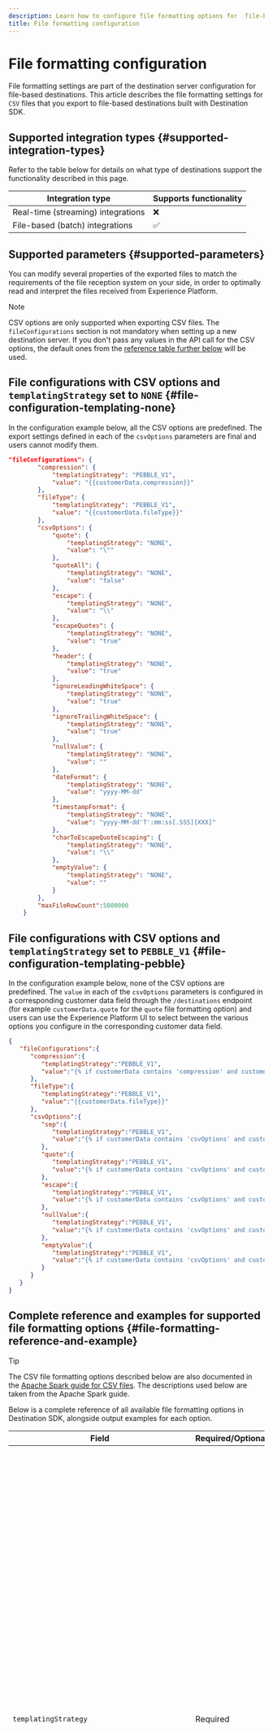 ```yaml
---
description: Learn how to configure file formatting options for  file-based destinations built with Adobe Experience Platform Destination SDK, via the `/destination-servers` endpoint.
title: File formatting configuration
---
```


# File formatting configuration

File formatting settings are part of the destination server configuration for file-based destinations. This article describes the file formatting settings for `CSV` files that you export to file-based destinations built with Destination SDK.

## Supported integration types {#supported-integration-types}

Refer to the table below for details on what type of destinations support the functionality described in this page.

|Integration type| Supports functionality |
|---|---|
| Real-time (streaming) integrations | :x: |
| File-based (batch) integrations | :white_check_mark: |

## Supported parameters {#supported-parameters}

You can modify several properties of the exported files to match the requirements of the file reception system on your side, in order to optimally read and interpret the files received from Experience Platform.

>[!NOTE]
>
>CSV options are only supported when exporting CSV files. The `fileConfigurations` section is not mandatory when setting up a new destination server. If you don't pass any values in the API call for the CSV options, the default ones from the [reference table further below](#file-formatting-reference-and-example) will be used.

## File configurations with CSV options and `templatingStrategy` set to `NONE` {#file-configuration-templating-none}

In the configuration example below, all the CSV options are predefined. The export settings defined in each of the `csvOptions` parameters are final and users cannot modify them.

```json
"fileConfigurations": {
        "compression": {
            "templatingStrategy": "PEBBLE_V1",
            "value": "{{customerData.compression}}"
        },
        "fileType": {
            "templatingStrategy": "PEBBLE_V1",
            "value": "{{customerData.fileType}}"
        },
        "csvOptions": {
            "quote": {
                "templatingStrategy": "NONE",
                "value": "\""
            },
            "quoteAll": {
                "templatingStrategy": "NONE",
                "value": "false"
            },
            "escape": {
                "templatingStrategy": "NONE",
                "value": "\\"
            },
            "escapeQuotes": {
                "templatingStrategy": "NONE",
                "value": "true"
            },
            "header": {
                "templatingStrategy": "NONE",
                "value": "true"
            },
            "ignoreLeadingWhiteSpace": {
                "templatingStrategy": "NONE",
                "value": "true"
            },
            "ignoreTrailingWhiteSpace": {
                "templatingStrategy": "NONE",
                "value": "true"
            },
            "nullValue": {
                "templatingStrategy": "NONE",
                "value": ""
            },
            "dateFormat": {
                "templatingStrategy": "NONE",
                "value": "yyyy-MM-dd"
            },
            "timestampFormat": {
                "templatingStrategy": "NONE",
                "value": "yyyy-MM-dd'T':mm:ss[.SSS][XXX]"
            },
            "charToEscapeQuoteEscaping": {
                "templatingStrategy": "NONE",
                "value": "\\"
            },
            "emptyValue": {
                "templatingStrategy": "NONE",
                "value": ""
            }
        },
        "maxFileRowCount":5000000
    }
```

## File configurations with CSV options and `templatingStrategy` set to `PEBBLE_V1` {#file-configuration-templating-pebble}

In the configuration example below, none of the CSV options are predefined. The `value` in each of the `csvOptions` parameters is configured in a corresponding customer data field through the `/destinations` endpoint (for example `customerData.quote` for the `quote` file formatting option) and users can use the Experience Platform UI to select between the various options you configure in the corresponding customer data field.

```json
{
   "fileConfigurations":{
      "compression":{
         "templatingStrategy":"PEBBLE_V1",
         "value":"{% if customerData contains 'compression' and customerData.compression is not empty %}{{customerData.compression}}{% else %}NONE{% endif %}"
      },
      "fileType":{
         "templatingStrategy":"PEBBLE_V1",
         "value":"{{customerData.fileType}}"
      },
      "csvOptions":{
         "sep":{
            "templatingStrategy":"PEBBLE_V1",
            "value":"{% if customerData contains 'csvOptions' and customerData.csvOptions contains 'delimiter' %}{{customerData.csvOptions.delimiter}}{% else %},{% endif %}"
         },
         "quote":{
            "templatingStrategy":"PEBBLE_V1",
            "value":"{% if customerData contains 'csvOptions' and customerData.csvOptions contains 'quote' %}{{customerData.csvOptions.quote}}{% else %}\"{% endif %}"
         },
         "escape":{
            "templatingStrategy":"PEBBLE_V1",
            "value":"{% if customerData contains 'csvOptions' and customerData.csvOptions contains 'escape' %}{{customerData.csvOptions.escape}}{% else %}\\{% endif %}"
         },
         "nullValue":{
            "templatingStrategy":"PEBBLE_V1",
            "value":"{% if customerData contains 'csvOptions' and customerData.csvOptions contains 'nullValue' %}{{customerData.csvOptions.nullValue}}{% else %}null{% endif %}"
         },
         "emptyValue":{
            "templatingStrategy":"PEBBLE_V1",
            "value":"{% if customerData contains 'csvOptions' and customerData.csvOptions contains 'emptyValue' %}{{customerData.csvOptions.emptyValue}}{% else %}{% endif %}"
         }
      }
   }
}
```

## Complete reference and examples for supported file formatting options {#file-formatting-reference-and-example}

>[!TIP]
>
>The CSV file formatting options described below are also documented in the [Apache Spark guide for CSV files](https://spark.apache.org/docs/latest/sql-data-sources-csv.html). The descriptions used below are taken from the Apache Spark guide.

Below is a complete reference of all available file formatting options in Destination SDK, alongside output examples for each option.

|Field|Required/Optional|Description|Default value|Example output 1|Example output 2|
|---|---|---|---|---|---|
|`templatingStrategy`|Required| For each file formatting option that you configure, you are required to add the parameter `templatingStrategy`, which can have two values: <br><ul><li>`NONE`: use this value if you are not planning to allow users to select between different values for a configuration. See [this configuration](#file-configuration-templating-none) for an example where file formatting options are fixed.</li><li>`PEBBLE_V1`: use this value if you want to allow users to select between different values for a configuration. In this case, you must also set up a corresponding customer data field in the `/destination` endpoint configuration, to surface the various options to users in the UI. See [this configuration](#file-configuration-templating-pebble) for an example where users can select between different values for file formatting options.</li></ul> |-|-|-|
|`compression.value`|Optional|Compression codec to use when saving data to file. Supported values: `none`, `bzip2`, `gzip`, `lz4`, and `snappy`.|`none`|-|-|
|`fileType.value`|Optional|Specifies the output file format. Supported values: `csv`, `parquet`, and `json`.|`csv`|-|-|
|`csvOptions.quote.value`|Optional|*Only for `"fileType.value": "csv"`*. Sets a single character used for escaping quoted values where the separator can be part of the value.|`null`|-|-|
|`csvOptions.quoteAll.value`|Optional|*Only for `"fileType.value": "csv"`*. Indicates whether all values should always be enclosed in quotes. Default is to only escape values containing a quote character.|`false`| `quoteAll`:`false` --> `male,John,"TestLastName"`|`quoteAll`:`true` -->`"male","John","TestLastName"`|
|`csvOptions.delimiter.value`|Optional|*Only for `"fileType.value": "csv"`*. Sets a separator for each field and value. This separator can be one or more characters.|`,`|`delimiter`:`,` --> `comma-separated values"`|`delimiter`:`\t` --> `tab-separated values`|
|`csvOptions.escape.value`|Optional|*Only for `"fileType.value": "csv"`*. Sets a single character used for escaping quotes inside an already quoted value.|`\`|`"escape"`:`"\\"` --> `male,John,"Test,\"LastName5"`|`"escape"`:`"'"` --> `male,John,"Test,'''"LastName5"`|
|`csvOptions.escapeQuotes.value`|Optional|*Only for `"fileType.value": "csv"`*. Indicates whether values containing quotes should always be enclosed in quotes. Default is to escape all values containing a quote character.|`true`|-|-|
|`csvOptions.header.value`|Optional|*Only for `"fileType.value": "csv"`*. Indicates whether to write the names of columns as the first line in the exported file.|`true`|-|-|
|`csvOptions.ignoreLeadingWhiteSpace.value`|Optional|*Only for `"fileType.value": "csv"`*. Indicates whether to trim leading white spaces from values.|`true`|`ignoreLeadingWhiteSpace`:`true` --> `"male","John","TestLastName"`|`ignoreLeadingWhiteSpace`:`false`--> `"    male","John","TestLastName"`|
|`csvOptions.ignoreTrailingWhiteSpace.value`|Optional|*Only for `"fileType.value": "csv"`*. Indicates whether to trim trailing white spaces from values.|`true`|`ignoreTrailingWhiteSpace`:`true` --> `"male","John","TestLastName"`|`ignoreTrailingWhiteSpace`:`false`--> `"male    ","John","TestLastName"`|
|`csvOptions.nullValue.value`|Optional|*Only for `"fileType.value": "csv"`*. Sets the string representation of a null value. |`""`|`nullvalue`:`""` --> `male,"",TestLastName`|`nullvalue`:`"NULL"` --> `male,NULL,TestLastName`|
|`csvOptions.dateFormat.value`|Optional|*Only for `"fileType.value": "csv"`*. Indicates the date format.|`yyyy-MM-dd`|`dateFormat`:`yyyy-MM-dd` --> `male,TestLastName,John,2022-02-24`|`dateFormat`:`MM/dd/yyyy` --> `male,TestLastName,John,02/24/2022`|
|`csvOptions.timestampFormat.value`|Optional|*Only for `"fileType.value": "csv"`*. Sets the string that indicates a timestamp format.|`yyyy-MM-dd'T'HH:mm:ss[.SSS][XXX]`|-|-|
|`csvOptions.charToEscapeQuoteEscaping.value`|Optional|*Only for `"fileType.value": "csv"`*. Sets a single character used for escaping the escape for the quote character.|`\` when the escape and quote characters are different. `\0` when the escape and quote character are the same.|-|-|
|`csvOptions.emptyValue.value`|Optional|*Only for `"fileType.value": "csv"`*. Sets the string representation of an empty value.|`""`|`"emptyValue":""` --> `male,"",John`|`"emptyValue":"empty"` --> `male,empty,John`|

{style="table-layout:auto"}
